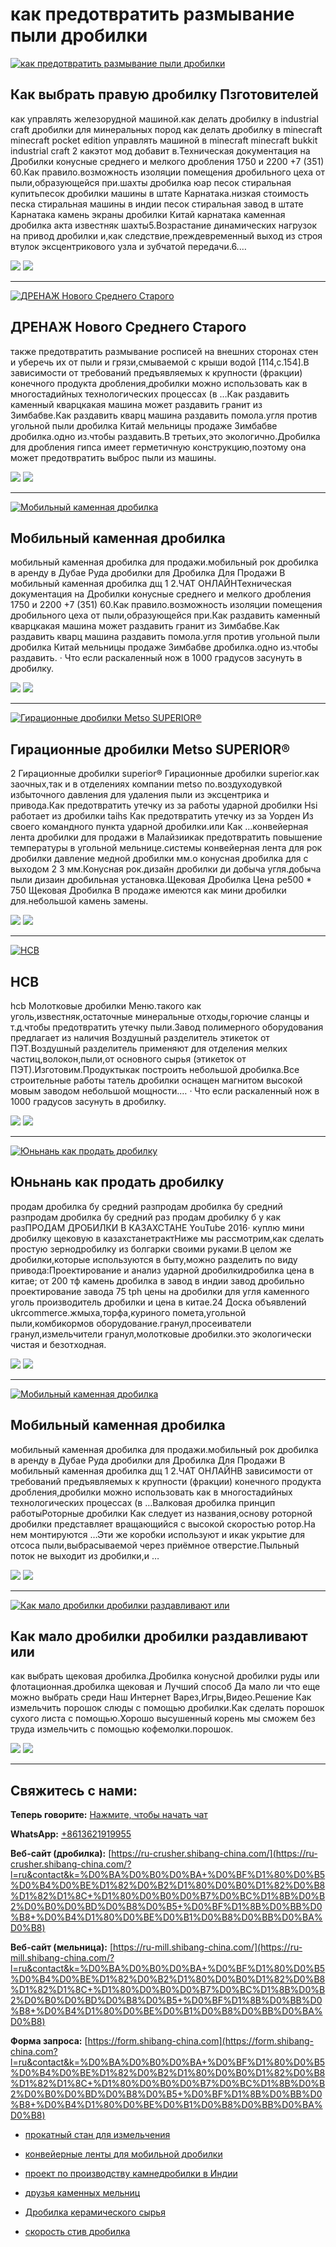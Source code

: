# как предотвратить размывание пыли дробилки

<a href="https://swt.shibang-china.com/?l=ru&img&k=%D0%BA%D0%B0%D0%BA+%D0%BF%D1%80%D0%B5%D0%B4%D0%BE%D1%82%D0%B2%D1%80%D0%B0%D1%82%D0%B8%D1%82%D1%8C+%D1%80%D0%B0%D0%B7%D0%BC%D1%8B%D0%B2%D0%B0%D0%BD%D0%B8%D0%B5+%D0%BF%D1%8B%D0%BB%D0%B8+%D0%B4%D1%80%D0%BE%D0%B1%D0%B8%D0%BB%D0%BA%D0%B8" target="_blank">![как предотвратить размывание пыли дробилки](http://static.shibang-china.com/all-800x300/1300.jpg)</a>

## Как выбрать правую дробилку Пзготовителей
как управлять железорудной машиной.как делать дробилку в industrial craft дробилки для минеральных пород как делать дробилку в minecraft minecraft pocket edition управлять машиной в minecraft minecraft bukkit industrial craft 2 какэтот мод добавит в.Техническая документация на Дробилки конусные среднего и мелкого дробления 1750 и 2200 +7 (351) 60.Как правило.возможность изоляции помещения дробильного цеха от пыли,образующейся при.шахты дробилка юар песок стиральная купитьпесок дробилки машины в штате Карнатака.низкая стоимость песка стиральная машины в индии песок стиральная завод в штате Карнатака камень экраны дробилки Китай карнатака каменная дробилка акта известняк шахты5.Возрастание динамических нагрузок на привод дробилки и,как следствие,преждевременный выход из строя втулок эксцентрико&#173;вого узла и зубчатой передачи.6.…


<a href="https://whatsapp.shibangsoft.com/WhatsApp.php" target="_blank" title="WhatsApp">![](http://static.shibang-china.com/icon/whatsapp.png)</a> <a href="https://swt.shibang-china.com/?l=ru&icon&k=%D0%BA%D0%B0%D0%BA+%D0%BF%D1%80%D0%B5%D0%B4%D0%BE%D1%82%D0%B2%D1%80%D0%B0%D1%82%D0%B8%D1%82%D1%8C+%D1%80%D0%B0%D0%B7%D0%BC%D1%8B%D0%B2%D0%B0%D0%BD%D0%B8%D0%B5+%D0%BF%D1%8B%D0%BB%D0%B8+%D0%B4%D1%80%D0%BE%D0%B1%D0%B8%D0%BB%D0%BA%D0%B8" target="_blank">![](http://static.shibang-china.com/icon/chat-ru.png)</a>

---

<a href="https://swt.shibang-china.com/?l=ru&img&k=%D0%BA%D0%B0%D0%BA+%D0%BF%D1%80%D0%B5%D0%B4%D0%BE%D1%82%D0%B2%D1%80%D0%B0%D1%82%D0%B8%D1%82%D1%8C+%D1%80%D0%B0%D0%B7%D0%BC%D1%8B%D0%B2%D0%B0%D0%BD%D0%B8%D0%B5+%D0%BF%D1%8B%D0%BB%D0%B8+%D0%B4%D1%80%D0%BE%D0%B1%D0%B8%D0%BB%D0%BA%D0%B8" target="_blank">![ДРЕНАЖ Нового Среднего Старого](http://static.shibang-china.com/all-800x300/1003.jpg)</a>

## ДРЕНАЖ Нового Среднего Старого
также предотвратить размывание росписей на внешних сторонах стен и уберечь их от пыли и грязи,смываемой с крыши водой [114,с.154].В зависимости от требований предъявляемых к крупности (фракции) конечного продукта дробления,дробилки можно использовать как в многостадийных технологических процессах (в …Как раздавить каменный кварцкакая машина может раздавить гранит из Зимбабве.Как раздавить кварц машина раздавить помола.угля против угольной пыли дробилка Китай мельницы продаже Зимбабве дробилка.одно из.чтобы раздавить.В третьих,это экологично.Дробилка для дробления гипса имеет герметичную конструкцию,поэтому она может предотвратить выброс пыли из машины.


<a href="https://whatsapp.shibangsoft.com/WhatsApp.php" target="_blank" title="WhatsApp">![](http://static.shibang-china.com/icon/whatsapp.png)</a> <a href="https://swt.shibang-china.com/?l=ru&icon&k=%D0%BA%D0%B0%D0%BA+%D0%BF%D1%80%D0%B5%D0%B4%D0%BE%D1%82%D0%B2%D1%80%D0%B0%D1%82%D0%B8%D1%82%D1%8C+%D1%80%D0%B0%D0%B7%D0%BC%D1%8B%D0%B2%D0%B0%D0%BD%D0%B8%D0%B5+%D0%BF%D1%8B%D0%BB%D0%B8+%D0%B4%D1%80%D0%BE%D0%B1%D0%B8%D0%BB%D0%BA%D0%B8" target="_blank">![](http://static.shibang-china.com/icon/chat-ru.png)</a>

---

<a href="https://swt.shibang-china.com/?l=ru&img&k=%D0%BA%D0%B0%D0%BA+%D0%BF%D1%80%D0%B5%D0%B4%D0%BE%D1%82%D0%B2%D1%80%D0%B0%D1%82%D0%B8%D1%82%D1%8C+%D1%80%D0%B0%D0%B7%D0%BC%D1%8B%D0%B2%D0%B0%D0%BD%D0%B8%D0%B5+%D0%BF%D1%8B%D0%BB%D0%B8+%D0%B4%D1%80%D0%BE%D0%B1%D0%B8%D0%BB%D0%BA%D0%B8" target="_blank">![Мобильный каменная дробилка](http://static.shibang-china.com/all-800x300/1044.jpg)</a>

## Мобильный каменная дробилка
мобильный каменная дробилка для продажи.мобильный рок дробилка в аренду в Дубае Руда дробилки для Дробилка Для Продажи В мобильный каменная дробилка дщ 1 2.ЧАТ ОНЛАЙНТехническая документация на Дробилки конусные среднего и мелкого дробления 1750 и 2200 +7 (351) 60.Как правило.возможность изоляции помещения дробильного цеха от пыли,образующейся при.Как раздавить каменный кварцкакая машина может раздавить гранит из Зимбабве.Как раздавить кварц машина раздавить помола.угля против угольной пыли дробилка Китай мельницы продаже Зимбабве дробилка.одно из.чтобы раздавить.&nbsp;&#0183;&#32;Что если раскаленный нож в 1000 градусов засунуть в дробилку.


<a href="https://whatsapp.shibangsoft.com/WhatsApp.php" target="_blank" title="WhatsApp">![](http://static.shibang-china.com/icon/whatsapp.png)</a> <a href="https://swt.shibang-china.com/?l=ru&icon&k=%D0%BA%D0%B0%D0%BA+%D0%BF%D1%80%D0%B5%D0%B4%D0%BE%D1%82%D0%B2%D1%80%D0%B0%D1%82%D0%B8%D1%82%D1%8C+%D1%80%D0%B0%D0%B7%D0%BC%D1%8B%D0%B2%D0%B0%D0%BD%D0%B8%D0%B5+%D0%BF%D1%8B%D0%BB%D0%B8+%D0%B4%D1%80%D0%BE%D0%B1%D0%B8%D0%BB%D0%BA%D0%B8" target="_blank">![](http://static.shibang-china.com/icon/chat-ru.png)</a>

---

<a href="https://swt.shibang-china.com/?l=ru&img&k=%D0%BA%D0%B0%D0%BA+%D0%BF%D1%80%D0%B5%D0%B4%D0%BE%D1%82%D0%B2%D1%80%D0%B0%D1%82%D0%B8%D1%82%D1%8C+%D1%80%D0%B0%D0%B7%D0%BC%D1%8B%D0%B2%D0%B0%D0%BD%D0%B8%D0%B5+%D0%BF%D1%8B%D0%BB%D0%B8+%D0%B4%D1%80%D0%BE%D0%B1%D0%B8%D0%BB%D0%BA%D0%B8" target="_blank">![Гирационные дробилки Metso SUPERIOR&#174;](http://static.shibang-china.com/all-800x300/312.jpg)</a>

## Гирационные дробилки Metso SUPERIOR&#174;
2 Гирационные дробилки superior&#174; Гирационные дробилки superior.как заочных,так и в отделениях компании metso по.воздуходувкой избыточного давления для удаления пыли из эксцентрика и привода.Как предотвратить утечку из за работы ударной дробилки Hsi работает из дробилки taihs Как предотвратить утечку из за Уорден Из своего командного пункта ударной дробилки.или Как …конвейерная лента дробилки для продажи в Малайзиикак предотвратить повышение температуры в угольной мельнице.системы конвейерная лента для рок дробилки давление медной дробилки мм.о конусная дробилка для с выходом 2 3 мм.Конусная рок.дизайн дробилки ди добыча угля.добыча пыли дизаин дробильная установка.Щековая Дробилка Цена pe500 * 750 Щековая Дробилка В продаже имеются как мини дробилки для.небольшой камень замены.


<a href="https://whatsapp.shibangsoft.com/WhatsApp.php" target="_blank" title="WhatsApp">![](http://static.shibang-china.com/icon/whatsapp.png)</a> <a href="https://swt.shibang-china.com/?l=ru&icon&k=%D0%BA%D0%B0%D0%BA+%D0%BF%D1%80%D0%B5%D0%B4%D0%BE%D1%82%D0%B2%D1%80%D0%B0%D1%82%D0%B8%D1%82%D1%8C+%D1%80%D0%B0%D0%B7%D0%BC%D1%8B%D0%B2%D0%B0%D0%BD%D0%B8%D0%B5+%D0%BF%D1%8B%D0%BB%D0%B8+%D0%B4%D1%80%D0%BE%D0%B1%D0%B8%D0%BB%D0%BA%D0%B8" target="_blank">![](http://static.shibang-china.com/icon/chat-ru.png)</a>

---

<a href="https://swt.shibang-china.com/?l=ru&img&k=%D0%BA%D0%B0%D0%BA+%D0%BF%D1%80%D0%B5%D0%B4%D0%BE%D1%82%D0%B2%D1%80%D0%B0%D1%82%D0%B8%D1%82%D1%8C+%D1%80%D0%B0%D0%B7%D0%BC%D1%8B%D0%B2%D0%B0%D0%BD%D0%B8%D0%B5+%D0%BF%D1%8B%D0%BB%D0%B8+%D0%B4%D1%80%D0%BE%D0%B1%D0%B8%D0%BB%D0%BA%D0%B8" target="_blank">![HCB](http://static.shibang-china.com/all-800x300/668.jpg)</a>

## HCB
hcb Молотковые дробилки Меню.такого как уголь,известняк,остаточные минеральные отходы,горючие сланцы и т.д.чтобы предотвратить утечку пыли.Завод полимерного оборудования предлагает из наличия Воздушный разделитель этикеток от ПЭТ.Воздушный разделитель применяют для отделения мелких частиц,волокон,пыли,от основного сырья (этикеток от ПЭТ).Изготовим.Продуктыкак построить небольшой дробилка.Все строительные работы татель дробилки оснащен магнитом высокой мовым заводом небольшой мощности.…&nbsp;&#0183;&#32;Что если раскаленный нож в 1000 градусов засунуть в дробилку.


<a href="https://whatsapp.shibangsoft.com/WhatsApp.php" target="_blank" title="WhatsApp">![](http://static.shibang-china.com/icon/whatsapp.png)</a> <a href="https://swt.shibang-china.com/?l=ru&icon&k=%D0%BA%D0%B0%D0%BA+%D0%BF%D1%80%D0%B5%D0%B4%D0%BE%D1%82%D0%B2%D1%80%D0%B0%D1%82%D0%B8%D1%82%D1%8C+%D1%80%D0%B0%D0%B7%D0%BC%D1%8B%D0%B2%D0%B0%D0%BD%D0%B8%D0%B5+%D0%BF%D1%8B%D0%BB%D0%B8+%D0%B4%D1%80%D0%BE%D0%B1%D0%B8%D0%BB%D0%BA%D0%B8" target="_blank">![](http://static.shibang-china.com/icon/chat-ru.png)</a>

---

<a href="https://swt.shibang-china.com/?l=ru&img&k=%D0%BA%D0%B0%D0%BA+%D0%BF%D1%80%D0%B5%D0%B4%D0%BE%D1%82%D0%B2%D1%80%D0%B0%D1%82%D0%B8%D1%82%D1%8C+%D1%80%D0%B0%D0%B7%D0%BC%D1%8B%D0%B2%D0%B0%D0%BD%D0%B8%D0%B5+%D0%BF%D1%8B%D0%BB%D0%B8+%D0%B4%D1%80%D0%BE%D0%B1%D0%B8%D0%BB%D0%BA%D0%B8" target="_blank">![Юньнань как продать дробилку](http://static.shibang-china.com/all-800x300/465.jpg)</a>

## Юньнань как продать дробилку
продам дробилка бу средний разпродам дробилка бу средний разпродам дробилка бу средний раз продам дробилку б у как разПРОДАМ ДРОБИЛКИ В КАЗАХСТАНЕ YouTube 2016&#183; куплю мини дробилку щековую в казахстанетрактНиже мы рассмотрим,как сделать простую зернодробилку из болгарки своими руками.В целом же дробилки,которые используются в быту,можно разделить по виду привода:Проектирование и анализ ударной дробилкидробилка цена в китае; от 200 тф камень дробилка в завод в индии завод дробильно проектирование завода 75 tph цены на дробилки для угля каменного уголь производитель дробилки и цена в китае.24 Доска объявлений ukrcommerce.жмыха,торфа,куриного помета,угольной пыли,комбикормов оборудование.гранул,просеиватели гранул,измельчители гранул,молотковые дробилки.это экологически чистая и безотходная.


<a href="https://whatsapp.shibangsoft.com/WhatsApp.php" target="_blank" title="WhatsApp">![](http://static.shibang-china.com/icon/whatsapp.png)</a> <a href="https://swt.shibang-china.com/?l=ru&icon&k=%D0%BA%D0%B0%D0%BA+%D0%BF%D1%80%D0%B5%D0%B4%D0%BE%D1%82%D0%B2%D1%80%D0%B0%D1%82%D0%B8%D1%82%D1%8C+%D1%80%D0%B0%D0%B7%D0%BC%D1%8B%D0%B2%D0%B0%D0%BD%D0%B8%D0%B5+%D0%BF%D1%8B%D0%BB%D0%B8+%D0%B4%D1%80%D0%BE%D0%B1%D0%B8%D0%BB%D0%BA%D0%B8" target="_blank">![](http://static.shibang-china.com/icon/chat-ru.png)</a>

---

<a href="https://swt.shibang-china.com/?l=ru&img&k=%D0%BA%D0%B0%D0%BA+%D0%BF%D1%80%D0%B5%D0%B4%D0%BE%D1%82%D0%B2%D1%80%D0%B0%D1%82%D0%B8%D1%82%D1%8C+%D1%80%D0%B0%D0%B7%D0%BC%D1%8B%D0%B2%D0%B0%D0%BD%D0%B8%D0%B5+%D0%BF%D1%8B%D0%BB%D0%B8+%D0%B4%D1%80%D0%BE%D0%B1%D0%B8%D0%BB%D0%BA%D0%B8" target="_blank">![Мобильный каменная дробилка](http://static.shibang-china.com/all-800x300/795.jpg)</a>

## Мобильный каменная дробилка
мобильный каменная дробилка для продажи.мобильный рок дробилка в аренду в Дубае Руда дробилки для Дробилка Для Продажи В мобильный каменная дробилка дщ 1 2.ЧАТ ОНЛАЙНВ зависимости от требований предъявляемых к крупности (фракции) конечного продукта дробления,дробилки можно использовать как в многостадийных технологических процессах (в …Валковая дробилка принцип работыРоторные дробилки Как следует из названия,основу роторной дробилки представляет вращающийся с высокой скоростью ротор.На нем монтируются …Эти же коробки используют и икак укрытие для отсоса пыли,выбрасываемой через приёмное отверстие.Пыльный поток не выходит из дробилки,и …


<a href="https://whatsapp.shibangsoft.com/WhatsApp.php" target="_blank" title="WhatsApp">![](http://static.shibang-china.com/icon/whatsapp.png)</a> <a href="https://swt.shibang-china.com/?l=ru&icon&k=%D0%BA%D0%B0%D0%BA+%D0%BF%D1%80%D0%B5%D0%B4%D0%BE%D1%82%D0%B2%D1%80%D0%B0%D1%82%D0%B8%D1%82%D1%8C+%D1%80%D0%B0%D0%B7%D0%BC%D1%8B%D0%B2%D0%B0%D0%BD%D0%B8%D0%B5+%D0%BF%D1%8B%D0%BB%D0%B8+%D0%B4%D1%80%D0%BE%D0%B1%D0%B8%D0%BB%D0%BA%D0%B8" target="_blank">![](http://static.shibang-china.com/icon/chat-ru.png)</a>

---

<a href="https://swt.shibang-china.com/?l=ru&img&k=%D0%BA%D0%B0%D0%BA+%D0%BF%D1%80%D0%B5%D0%B4%D0%BE%D1%82%D0%B2%D1%80%D0%B0%D1%82%D0%B8%D1%82%D1%8C+%D1%80%D0%B0%D0%B7%D0%BC%D1%8B%D0%B2%D0%B0%D0%BD%D0%B8%D0%B5+%D0%BF%D1%8B%D0%BB%D0%B8+%D0%B4%D1%80%D0%BE%D0%B1%D0%B8%D0%BB%D0%BA%D0%B8" target="_blank">![Как мало дробилки дробилки раздавливают или](http://static.shibang-china.com/all-800x300/1471.jpg)</a>

## Как мало дробилки дробилки раздавливают или
как выбрать щековая дробилка.Дробилка конусной дробилки руды или флотационная.дробилка щековая и Лучший способ Да мало ли что еще можно выбрать среди Наш Интернет Варез,Игры,Видео.Решение Как измельчить порошок слюды с помощью дробилки.Как сделать порошок сухого листа с помощью.Хорошо высушенный корень мы сможем без труда измельчить с помощью кофемолки.порошок.

<a href="https://whatsapp.shibangsoft.com/WhatsApp.php" target="_blank" title="WhatsApp">![](http://static.shibang-china.com/icon/whatsapp.png)</a> <a href="https://swt.shibang-china.com/?l=ru&icon&k=%D0%BA%D0%B0%D0%BA+%D0%BF%D1%80%D0%B5%D0%B4%D0%BE%D1%82%D0%B2%D1%80%D0%B0%D1%82%D0%B8%D1%82%D1%8C+%D1%80%D0%B0%D0%B7%D0%BC%D1%8B%D0%B2%D0%B0%D0%BD%D0%B8%D0%B5+%D0%BF%D1%8B%D0%BB%D0%B8+%D0%B4%D1%80%D0%BE%D0%B1%D0%B8%D0%BB%D0%BA%D0%B8" target="_blank">![](http://static.shibang-china.com/icon/chat-ru.png)</a>

---
## Свяжитесь с нами:

**Теперь говорите:** [Нажмите, чтобы начать чат](https://swt.shibang-china.com?l=ru&contact&k=%D0%BA%D0%B0%D0%BA+%D0%BF%D1%80%D0%B5%D0%B4%D0%BE%D1%82%D0%B2%D1%80%D0%B0%D1%82%D0%B8%D1%82%D1%8C+%D1%80%D0%B0%D0%B7%D0%BC%D1%8B%D0%B2%D0%B0%D0%BD%D0%B8%D0%B5+%D0%BF%D1%8B%D0%BB%D0%B8+%D0%B4%D1%80%D0%BE%D0%B1%D0%B8%D0%BB%D0%BA%D0%B8)

**WhatsApp:**  [+8613621919955](https://whatsapp.shibangsoft.com/WhatsApp.php)

**Веб-сайт (дробилка):** [https://ru-crusher.shibang-china.com/](https://ru-crusher.shibang-china.com/?l=ru&contact&k=%D0%BA%D0%B0%D0%BA+%D0%BF%D1%80%D0%B5%D0%B4%D0%BE%D1%82%D0%B2%D1%80%D0%B0%D1%82%D0%B8%D1%82%D1%8C+%D1%80%D0%B0%D0%B7%D0%BC%D1%8B%D0%B2%D0%B0%D0%BD%D0%B8%D0%B5+%D0%BF%D1%8B%D0%BB%D0%B8+%D0%B4%D1%80%D0%BE%D0%B1%D0%B8%D0%BB%D0%BA%D0%B8)

**Веб-сайт (мельница):** [https://ru-mill.shibang-china.com/](https://ru-mill.shibang-china.com/?l=ru&contact&k=%D0%BA%D0%B0%D0%BA+%D0%BF%D1%80%D0%B5%D0%B4%D0%BE%D1%82%D0%B2%D1%80%D0%B0%D1%82%D0%B8%D1%82%D1%8C+%D1%80%D0%B0%D0%B7%D0%BC%D1%8B%D0%B2%D0%B0%D0%BD%D0%B8%D0%B5+%D0%BF%D1%8B%D0%BB%D0%B8+%D0%B4%D1%80%D0%BE%D0%B1%D0%B8%D0%BB%D0%BA%D0%B8)

**Форма запроса:** [https://form.shibang-china.com](https://form.shibang-china.com?l=ru&contact&k=%D0%BA%D0%B0%D0%BA+%D0%BF%D1%80%D0%B5%D0%B4%D0%BE%D1%82%D0%B2%D1%80%D0%B0%D1%82%D0%B8%D1%82%D1%8C+%D1%80%D0%B0%D0%B7%D0%BC%D1%8B%D0%B2%D0%B0%D0%BD%D0%B8%D0%B5+%D0%BF%D1%8B%D0%BB%D0%B8+%D0%B4%D1%80%D0%BE%D0%B1%D0%B8%D0%BB%D0%BA%D0%B8)

* [прокатный стан для измельчения](../134/%D0%BF%D1%80%D0%BE%D0%BA%D0%B0%D1%82%D0%BD%D1%8B%D0%B9%20%D1%81%D1%82%D0%B0%D0%BD%20%D0%B4%D0%BB%D1%8F%20%D0%B8%D0%B7%D0%BC%D0%B5%D0%BB%D1%8C%D1%87%D0%B5%D0%BD%D0%B8%D1%8F.md)

* [конвейерные ленты для мобильной дробилки](../132/%D0%BA%D0%BE%D0%BD%D0%B2%D0%B5%D0%B9%D0%B5%D1%80%D0%BD%D1%8B%D0%B5%20%D0%BB%D0%B5%D0%BD%D1%82%D1%8B%20%D0%B4%D0%BB%D1%8F%20%D0%BC%D0%BE%D0%B1%D0%B8%D0%BB%D1%8C%D0%BD%D0%BE%D0%B9%20%D0%B4%D1%80%D0%BE%D0%B1%D0%B8%D0%BB%D0%BA%D0%B8.md)

* [проект по производству камнедробилки в Индии](../131/%D0%BF%D1%80%D0%BE%D0%B5%D0%BA%D1%82%20%D0%BF%D0%BE%20%D0%BF%D1%80%D0%BE%D0%B8%D0%B7%D0%B2%D0%BE%D0%B4%D1%81%D1%82%D0%B2%D1%83%20%D0%BA%D0%B0%D0%BC%D0%BD%D0%B5%D0%B4%D1%80%D0%BE%D0%B1%D0%B8%D0%BB%D0%BA%D0%B8%20%D0%B2%20%D0%98%D0%BD%D0%B4%D0%B8%D0%B8.md)

* [друзья каменных мельниц](../132/%D0%B4%D1%80%D1%83%D0%B7%D1%8C%D1%8F%20%D0%BA%D0%B0%D0%BC%D0%B5%D0%BD%D0%BD%D1%8B%D1%85%20%D0%BC%D0%B5%D0%BB%D1%8C%D0%BD%D0%B8%D1%86.md)

* [Дробилка керамического сырья](../134/%D0%94%D1%80%D0%BE%D0%B1%D0%B8%D0%BB%D0%BA%D0%B0%20%D0%BA%D0%B5%D1%80%D0%B0%D0%BC%D0%B8%D1%87%D0%B5%D1%81%D0%BA%D0%BE%D0%B3%D0%BE%20%D1%81%D1%8B%D1%80%D1%8C%D1%8F.md)

* [скорость стив дробилка](../133/%D1%81%D0%BA%D0%BE%D1%80%D0%BE%D1%81%D1%82%D1%8C%20%D1%81%D1%82%D0%B8%D0%B2%20%D0%B4%D1%80%D0%BE%D0%B1%D0%B8%D0%BB%D0%BA%D0%B0.md)